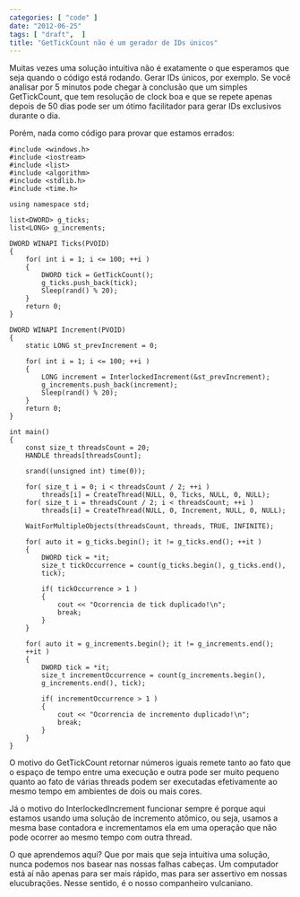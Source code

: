 ```yaml
---
categories: [ "code" ]
date: "2012-06-25"
tags: [ "draft",  ]
title: "GetTickCount não é um gerador de IDs únicos"
---
```

Muitas vezes uma solução intuitiva não é exatamente o que
esperamos que seja quando o código está rodando. Gerar IDs únicos,
por exemplo. Se você analisar por 5 minutos pode chegar à conclusão
que um simples GetTickCount, que tem resolução de clock boa e que
se repete apenas depois de 50 dias pode ser um ótimo facilitador para
gerar IDs exclusivos durante o dia.

Porém, nada como código para provar que estamos errados:

    #include <windows.h>
    #include <iostream>
    #include <list>
    #include <algorithm>
    #include <stdlib.h>
    #include <time.h>
    
    using namespace std;
    
    list<DWORD> g_ticks;
    list<LONG> g_increments;
    
    DWORD WINAPI Ticks(PVOID)
    {
        for( int i = 1; i <= 100; ++i )
        {
            DWORD tick = GetTickCount();
            g_ticks.push_back(tick);
            Sleep(rand() % 20);
        }
        return 0;
    }
    
    DWORD WINAPI Increment(PVOID)
    {
        static LONG st_prevIncrement = 0;
    
        for( int i = 1; i <= 100; ++i )
        {
            LONG increment = InterlockedIncrement(&st_prevIncrement);
            g_increments.push_back(increment);
            Sleep(rand() % 20);
        }
        return 0;
    }
    
    int main()
    {
        const size_t threadsCount = 20;
        HANDLE threads[threadsCount];
    
        srand((unsigned int) time(0));
    
        for( size_t i = 0; i < threadsCount / 2; ++i )
            threads[i] = CreateThread(NULL, 0, Ticks, NULL, 0, NULL);
        for( size_t i = threadsCount / 2; i < threadsCount; ++i )
            threads[i] = CreateThread(NULL, 0, Increment, NULL, 0, NULL);
    
        WaitForMultipleObjects(threadsCount, threads, TRUE, INFINITE);
    
        for( auto it = g_ticks.begin(); it != g_ticks.end(); ++it )
        {
            DWORD tick = *it;
            size_t tickOccurrence = count(g_ticks.begin(), g_ticks.end(),
            tick);
    
            if( tickOccurrence > 1 )
            {
                cout << "Ocorrencia de tick duplicado!\n";
                break;
            }
        }
    
        for( auto it = g_increments.begin(); it != g_increments.end();
        ++it )
        {
            DWORD tick = *it;
            size_t incrementOccurrence = count(g_increments.begin(),
            g_increments.end(), tick);
    
            if( incrementOccurrence > 1 )
            {
                cout << "Ocorrencia de incremento duplicado!\n";
                break;
            }
        }
    }
    
     
    

O motivo do GetTickCount retornar números iguais remete tanto ao fato que
o espaço de tempo entre uma execução e outra pode ser muito pequeno
quanto ao fato de várias threads podem ser executadas efetivamente ao
mesmo tempo em ambientes de dois ou mais cores.

Já o motivo do InterlockedIncrement funcionar sempre é porque aqui
estamos usando uma solução de incremento atômico, ou seja, usamos
a mesma base contadora e incrementamos ela em uma operação que não
pode ocorrer ao mesmo tempo com outra thread.

O que aprendemos aqui? Que por mais que seja intuitiva uma solução,
nunca podemos nos basear nas nossas falhas cabeças. Um computador está
aí não apenas para ser mais rápido, mas para ser assertivo em nossas
elucubrações. Nesse sentido, é o nosso companheiro vulcaniano.
